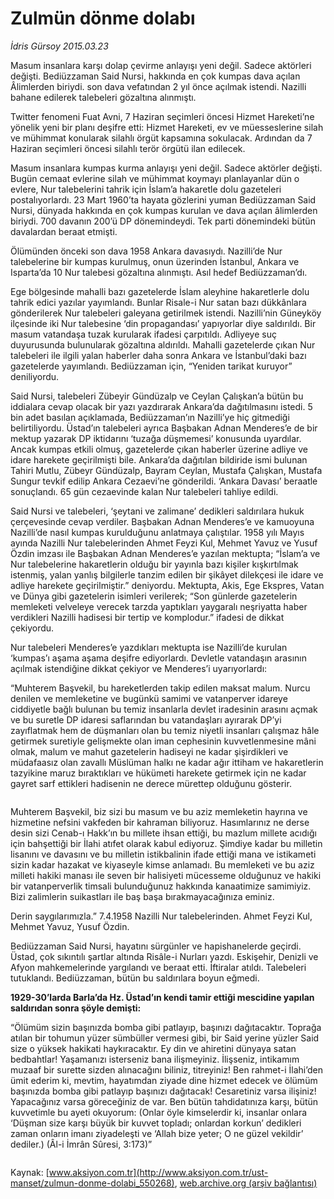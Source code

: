 # Zulmün dönme dolabı

*İdris Gürsoy 2015.03.23*

<div class="pNewsDetailMainContent" itemprop="articleBody">
 <p>
  Masum insanlara karşı dolap çevirme anlayışı yeni değil. Sadece aktörleri değişti. Bediüzzaman Said Nursi, hakkında en çok kumpas dava açılan Âlimlerden biriydi. son dava vefatından 2 yıl önce açılmak istendi. Nazilli bahane edilerek talebeleri gözaltına alınmıştı.
 </p>
 <p>
  Twitter fenomeni Fuat Avni, 7 Haziran seçimleri öncesi Hizmet Hareketi’ne yönelik yeni bir planı deşifre etti: Hizmet Hareketi, ev ve müesseslerine silah ve mühimmat konularak silahlı örgüt kapsamına sokulacak. Ardından da 7 Haziran seçimleri öncesi silahlı terör örgütü ilan edilecek.
 </p>
 <p>
  Masum insanlara kumpas kurma anlayışı yeni değil. Sadece aktörler değişti. Bugün cemaat evlerine silah ve mühimmat koymayı planlayanlar dün o evlere, Nur talebelerini tahrik için İslam’a hakaretle dolu gazeteleri postalıyorlardı. 23 Mart 1960’ta hayata gözlerini yuman Bediüzzaman Said Nursi, dünyada hakkında en çok kumpas kurulan ve dava açılan âlimlerden biriydi. 700 davanın 200’ü DP dönemindeydi. Tek parti dönemindeki bütün davalardan beraat etmişti.
 </p>
 <p>
  Ölümünden önceki son dava 1958 Ankara davasıydı. Nazilli’de Nur talebelerine bir kumpas kurulmuş, onun üzerinden İstanbul, Ankara ve Isparta’da 10 Nur talebesi gözaltına alınmıştı. Asıl hedef Bediüzzaman’dı.
 </p>
 <p>
  Ege bölgesinde mahalli bazı gazetelerde İslam aleyhine hakaretlerle dolu tahrik edici yazılar yayımlandı. Bunlar Risale-i Nur satan bazı dükkânlara gönderilerek Nur talebeleri galeyana getirilmek istendi. Nazilli’nin Güneyköy ilçesinde iki Nur talebesine ‘din propagandası’ yapıyorlar diye saldırıldı. Bir masum vatandaşa tuzak kurularak ifadesi çarpıtıldı. Adliyeye suç duyurusunda bulunularak gözaltına aldırıldı. Mahalli gazetelerde çıkan Nur talebeleri ile ilgili yalan haberler daha sonra Ankara ve İstanbul’daki bazı gazetelerde yayımlandı. Bediüzzaman için, “Yeniden tarikat kuruyor” deniliyordu.
 </p>
 <p>
  Said Nursi, talebeleri Zübeyir Gündüzalp ve Ceylan Çalışkan’a bütün bu iddialara cevap olacak bir yazı yazdırarak Ankara’da dağıtılmasını istedi. 5 bin adet basılan açıklamada, Bediüzzaman’ın Nazilli’ye hiç gitmediği belirtiliyordu. Üstad’ın talebeleri ayrıca Başbakan Adnan Menderes’e de bir mektup yazarak DP iktidarını ‘tuzağa düşmemesi’ konusunda uyardılar. Ancak kumpas etkili olmuş, gazetelerde çıkan haberler üzerine adliye ve idare harekete geçirilmişti bile. Ankara’da dağıtılan bildiride ismi bulunan Tahiri Mutlu, Zübeyr Gündüzalp, Bayram Ceylan, Mustafa Çalışkan, Mustafa Sungur tevkif edilip Ankara Cezaevi’ne gönderildi. ‘Ankara Davası’ beraatle sonuçlandı. 65 gün cezaevinde kalan Nur talebeleri tahliye edildi.
 </p>
 <p>
  Said Nursi ve talebeleri, ‘şeytani ve zalimane’ dedikleri saldırılara hukuk çerçevesinde cevap verdiler. Başbakan Adnan Menderes’e ve kamuoyuna Nazilli’de nasıl kumpas kurulduğunu anlatmaya çalıştılar. 1958 yılı Mayıs ayında Nazilli Nur talebelerinden Ahmet Feyzi Kul, Mehmet Yavuz ve Yusuf Özdin imzası ile Başbakan Adnan Menderes’e yazılan mektupta; “İslam’a ve Nur talebelerine hakaretlerin olduğu bir yayınla bazı kişiler kışkırtılmak istenmiş, yalan yanlış bilgilerle tanzim edilen bir şikâyet dilekçesi ile idare ve adliye harekete geçirilmiştir.” deniyordu. Mektupta, Akis, Ege Ekspres, Vatan ve Dünya gibi gazetelerin isimleri verilerek; “Son günlerde gazetelerin memleketi velveleye verecek tarzda yaptıkları yaygaralı neşriyatta haber verdikleri Nazilli hadisesi bir tertip ve komplodur.” ifadesi de dikkat çekiyordu.
 </p>
 <p>
  Nur talebeleri Menderes’e yazdıkları mektupta ise Nazilli’de kurulan ‘kumpas’ı aşama aşama deşifre ediyorlardı. Devletle vatandaşın arasının açılmak istendiğine dikkat çekiyor ve Menderes’i uyarıyorlardı:
 </p>
 <p>
  “Muhterem Başvekil, bu hareketlerden takip edilen maksat malum. Nurcu denilen ve memleketine ve bugünkü samimi ve vatanperver idareye ciddiyetle bağlı bulunan bu temiz insanlarla devlet iradesinin arasını açmak ve bu suretle DP idaresi saflarından bu vatandaşları ayırarak DP’yi zayıflatmak hem de düşmanları olan bu temiz niyetli insanları çalışmaz hâle getirmek suretiyle gelişmekte olan iman cephesinin kuvvetlenmesine mâni olmak, malum ve mahut gazetelerin hadiseyi ne kadar şişirdikleri ve müdafaasız olan zavallı Müslüman halkı ne kadar ağır ittiham ve hakaretlerin tazyikine maruz bıraktıkları ve hükümeti harekete getirmek için ne kadar gayret sarf ettikleri hadisenin ne derece mürettep olduğunu gösterir.
 </p>
 <p>
  <img alt="" src="http://web.archive.org/web/20150707083428im_/http://medya.aksiyon.com.tr//aksiyon/2015/03/24/566680.jpg "/>
 </p>
 <p>
  Muhterem Başvekil, biz sizi bu masum ve bu aziz memleketin hayrına ve hizmetine nefsini vakfeden bir kahraman biliyoruz. Hasımlarınız ne derse desin sizi Cenab-ı Hakk’ın bu millete ihsan ettiği, bu mazlum millete acıdığı için bahşettiği bir İlahi atıfet olarak kabul ediyoruz. Şimdiye kadar bu milletin lisanını ve davasını ve bu milletin istikbalinin ifade ettiği mana ve istikameti sizin kadar hazakat ve kiyaseyle kimse anlamadı. Bu memleketi ve bu aziz milleti hakiki manası ile seven bir halisiyeti mücesseme olduğunuz ve hakiki bir vatanperverlik timsali bulunduğunuz hakkında kanaatimize samimiyiz. Bizi zalimlerin suikastları ile baş başa bırakmayacağınıza eminiz.
 </p>
 <p>
  Derin saygılarımızla.” 7.4.1958 Nazilli Nur talebelerinden. Ahmet Feyzi Kul, Mehmet Yavuz, Yusuf Özdin.
 </p>
 <p>
  Bediüzzaman Said Nursi, hayatını sürgünler ve hapishanelerde geçirdi. Üstad, çok sıkıntılı şartlar altında Risâle-i Nurları yazdı. Eskişehir, Denizli ve Afyon mahkemelerinde yargılandı ve beraat etti. İftiralar atıldı. Talebeleri tutuklandı. Bediüzzaman, bütün bu saldırılara boyun eğmedi.
 </p>
 <p>
  <strong>
   1929-30’larda Barla’da Hz. Üstad’ın kendi tamir ettiği mescidine yapılan saldırıdan sonra şöyle demişti:
  </strong>
 </p>
 <p>
  “Ölümüm sizin başınızda bomba gibi patlayıp, başınızı dağıtacaktır. Toprağa atılan bir tohumun yüzer sümbüller vermesi gibi, bir Said yerine yüzler Said size o yüksek hakikati haykıracaktır. Ey din ve ahiretini dünyaya satan bedbahtlar! Yaşamanızı isterseniz bana ilişmeyiniz. İlişseniz, intikamım muzaaf bir surette sizden alınacağını biliniz, titreyiniz! Ben rahmet-i İlahi’den ümit ederim ki, mevtim, hayatımdan ziyade dine hizmet edecek ve ölümüm başınızda bomba gibi patlayıp başınızı dağıtacak! Cesaretiniz varsa ilişiniz! Yapacağınız varsa göreceğiniz de var. Ben bütün tahdidatınıza karşı, bütün kuvvetimle bu ayeti okuyorum: (Onlar öyle kimselerdir ki, insanlar onlara ‘Düşman size karşı büyük bir kuvvet topladı; onlardan korkun’ dedikleri zaman onların imanı ziyadeleşti ve ‘Allah bize yeter; O ne güzel vekildir’ dediler.) (Âl-i İmrân Sûresi, 3:173)”
 </p>
 <p>
  <img alt="" src="http://web.archive.org/web/20150707083428im_/http://medya.aksiyon.com.tr//aksiyon/2015/03/24/566681.jpg "/>
 </p>
</div>


Kaynak: [www.aksiyon.com.tr](http://www.aksiyon.com.tr/ust-manset/zulmun-donme-dolabi_550268), [web.archive.org (arşiv bağlantısı)](http://web.archive.org/web/20150707083428/http://www.aksiyon.com.tr/ust-manset/zulmun-donme-dolabi_550268)

